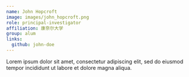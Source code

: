 ```yaml
---
name: John Hopcroft
image: images/john_hopcroft.png
role: principal-investigator
affiliation: 康奈尔大学
group: alum
links:
  github: john-doe
---
```


Lorem ipsum dolor sit amet, consectetur adipiscing elit, sed do eiusmod tempor incididunt ut labore et dolore magna aliqua.
